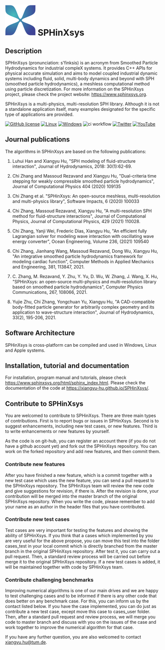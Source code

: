 # ![](SPHINXsys/logo.png) SPHinXsys

## Description

SPHinXsys (pronunciation: s'finksis) is an acronym from Smoothed Particle Hydrodynamics for industrial compleX systems. 
It provides C++ APIs for physical accurate simulation and aims to model coupled industrial dynamic systems including fluid, solid, multi-body dynamics 
and beyond with SPH (smoothed particle hydrodynamics), a meshless computational method using particle discretization. 
For more information on the SPHinXsys project, please check the project website: https://www.sphinxsys.org.

SPHinXsys is a multi-physics, multi-resolution SPH library. 
Although it is not a standalone application itself, 
many examples designated for the specific type of applications are provided.

[![GitHub license](https://img.shields.io/github/license/Naereen/StrapDown.js.svg)](https://github.com/Xiangyu-Hu/SPHinXsys/LICENSE)
[![Linux](https://svgshare.com/i/Zhy.svg)](https://svgshare.com/i/Zhy.svg)
[![Windows](https://svgshare.com/i/ZhY.svg)](https://svgshare.com/i/ZhY.svg)
![ci workflow](https://github.com/Xiangyu-Hu/SPHinXsys/actions/workflows/ci.yml/badge.svg?event=push)
[![Twitter](https://img.shields.io/twitter/url/https/twitter.com/sphinxsys.svg?style=social&label=Follow%20%40sphinxsys)](https://twitter.com/sphinxsys)
[![YouTube](https://img.shields.io/badge/YouTube-FF0000.svg?style=flat&logo=YouTube&logoColor=white)](https://www.youtube.com/channel/UCexdJbxOn9dvim6Jg1dnCFQ)
## Journal publications

The algorithms in SPHinXsys are based on the following publications:

1. Luhui Han and Xiangyu Hu, 
"SPH modeling of fluid-structure interaction", 
Journal of Hydrodynamics, 2018: 30(1):62-69.

2. Chi Zhang and Massoud Rezavand and Xiangyu Hu, 
"Dual-criteria time stepping for weakly compressible smoothed particle hydrodynamics", 
Journal of Computational Physics 404 (2020) 109135

3. Chi Zhang et al. 
"SPHinXsys: An open-source meshless, multi-resolution and multi-physics library",
Software Impacts, 6 (2020) 100033

4. Chi Zhang, Massoud Rezavand, Xiangyu Hu,
"A multi-resolution SPH method for fluid-structure interactions",
Journal of Computational Physics,  Journal of Computational Physics, 429 (2021) 110028.

5. Chi Zhang, Yanji Wei, Frederic Dias, Xiangyu Hu,
"An efficient fully Lagrangian solver for modeling wave interaction with oscillating wave energy converter",
Ocean Engineering, 
Volume 236, (2021) 109540

6. Chi Zhang, Jianhang Wang, Massoud Rezavand, Dong Wu, Xiangyu Hu,
"An integrative smoothed particle hydrodynamics framework for modeling cardiac function",
 Computer Methods in Applied Mechanics and Engineering, 381, 113847, 2021.

 7. C. Zhang, M. Rezavand, Y. Zhu, Y. Yu, D. Wu, W. Zhang, J. Wang, X. Hu, "SPHinXsys: an open-source multi-physics and multi-resolution library based on smoothed particle hydrodynamics", Computer Physics Communications, 267, 108066, 2021.

 8. Yujie Zhu, Chi Zhang, Yongchuan Yu, Xiangyu Hu, "A CAD-compatible body-fitted particle generator for arbitrarily complex geometry and its application to wave-structure interaction", Journal of Hydrodynamics, 33(2), 195-206, 2021.

## Software Architecture

SPHinXsys is cross-platform can be compiled and used in Windows, Linux and Apple systems.

## Installation, tutorial and documentation

For installation, program manual and tutorials, please check https://www.sphinxsys.org/html/sphinx_index.html. 
Please check the documentation of the code at https://xiangyu-hu.github.io/SPHinXsys/.

## Contribute to SPHinXsys

You are welcomed to contribute to SPHinXsys.
There are three main types of contributions. First is to report bugs or issues in SPHinXsys.
Second is to suggest enhancements, including new test cases, or new features.
Third is to write enhancements or new features by yourself.

As the code is on git-hub, you can register an account there (if you do not have a github account yet) 
and fork out the SPHinXsys repository.
You can work on the forked repository and add new features, and then commit them. 

### Contribute new features

After you have finished a new feature, 
which is a commit together with a new test case which uses the new feature,
you can send a pull request to the SPHinXsys repository. 
The SPHinXsys team will review the new code and give suggestions for revision, if there is.
After the revision is done, your contribution will be merged into the master branch of the original SPHinXsys repository.
When you write the code, please remember to add your name as an author in the header files that you have contributed.

### Contribute new test cases

Test cases are very important for testing the features and showing the ability of SPHinXsys.
If you think that a cases which implemented by you are very useful for the above propose,
you can move this test into the folder cases_test in your local commit 
which is directly branched from the master branch in the original SPHinXsys repository.
After test it, you can carry out a pull request.
Then, a standard review process will be carried out before merge it to the original SPHinXsys repository.
If a new test cases is added, it will be maintained together with code by SPHinXsys team. 

### Contribute challenging benchmarks

Improving numerical algorithms is one of our main drives 
and we are happy to test challenging cases and to be informed 
if there is any other code that does better on any benchmark case.
For this, you can inform us by the contact listed below. 
If you have the case implemented, you can do just as contribute a new test case, 
except move this case to cases_user folder. 
Then, after a standard pull request and review process, 
we will merge you code to master branch and discuss with you on the issues of the case 
and work together to improve the numerical algorithm for that case. 

If you have any further question, you are also welcomed to contact xiangyu.hu@tum.de.